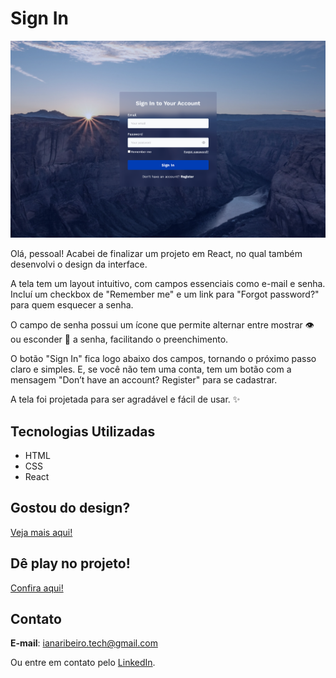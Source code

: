 # Sign In

<img src="src/assets/projeto-signin.png">

Olá, pessoal! Acabei de finalizar um projeto em React, no qual também desenvolvi o design da interface. 

A tela tem um layout intuitivo, com campos essenciais como e-mail e senha. Incluí um checkbox de "Remember me" e um link para "Forgot password?" para quem esquecer a senha.

O campo de senha possui um ícone que permite alternar entre mostrar 👁️ ou esconder 🙈 a senha, facilitando o preenchimento.

O botão "Sign In" fica logo abaixo dos campos, tornando o próximo passo claro e simples. E, se você não tem uma conta, tem um botão com a mensagem "Don’t have an account? Register" para se cadastrar.

A tela foi projetada para ser agradável e fácil de usar. ✨

## Tecnologias Utilizadas
- HTML
- CSS
- React

## Gostou do design?

[Veja mais aqui!](https://www.behance.net/ianaribeiro/)

## Dê play no projeto!

[Confira aqui!](https://iana-ribeiro.github.io/signin/)

## Contato

**E-mail**: ianaribeiro.tech@gmail.com

Ou entre em contato pelo [LinkedIn](https://www.linkedin.com/in/iana-ribeiro/).
